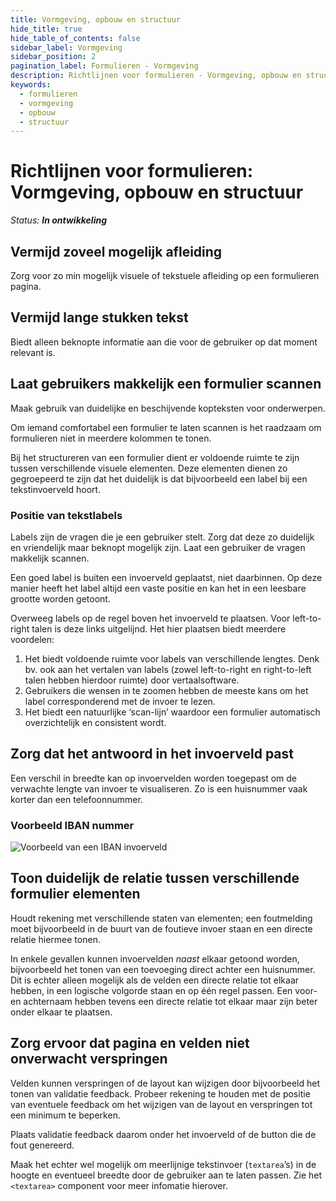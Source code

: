 ```yaml
---
title: Vormgeving, opbouw en structuur
hide_title: true
hide_table_of_contents: false
sidebar_label: Vormgeving
sidebar_position: 2
pagination_label: Formulieren - Vormgeving
description: Richtlijnen voor formulieren - Vormgeving, opbouw en structuur
keywords:
  - formulieren
  - vormgeving
  - opbouw
  - structuur
---
```


<!-- @license CC0-1.0 -->

# Richtlijnen voor formulieren: Vormgeving, opbouw en structuur

_Status: **In ontwikkeling**_

## Vermijd zoveel mogelijk afleiding

Zorg voor zo min mogelijk visuele of tekstuele afleiding op een formulieren pagina.

## Vermijd lange stukken tekst

Biedt alleen beknopte informatie aan die voor de gebruiker op dat moment relevant is.

## Laat gebruikers makkelijk een formulier scannen

Maak gebruik van duidelijke en beschijvende kopteksten voor onderwerpen.

Om iemand comfortabel een formulier te laten scannen is het raadzaam om formulieren niet in meerdere kolommen te tonen.

Bij het structureren van een formulier dient er voldoende ruimte te zijn tussen verschillende visuele elementen. Deze elementen dienen zo gegroepeerd te zijn dat het duidelijk is dat bijvoorbeeld een label bij een tekstinvoerveld hoort.

### Positie van tekstlabels

Labels zijn de vragen die je een gebruiker stelt. Zorg dat deze zo duidelijk en vriendelijk maar beknopt mogelijk zijn. Laat een gebruiker de vragen makkelijk scannen.

Een goed label is buiten een invoerveld geplaatst, niet daarbinnen. Op deze manier heeft het label altijd een vaste positie en kan het in een leesbare grootte worden getoont.

Overweeg labels op de regel boven het invoerveld te plaatsen. Voor left-to-right talen is deze links uitgelijnd. Het hier plaatsen biedt meerdere voordelen:

1. Het biedt voldoende ruimte voor labels van verschillende lengtes. Denk bv. ook aan het vertalen van labels (zowel left-to-right en right-to-left talen hebben hierdoor ruimte) door vertaalsoftware.
1. Gebruikers die wensen in te zoomen hebben de meeste kans om het label corresponderend met de invoer te lezen.
1. Het biedt een natuurlijke ‘scan-lijn’ waardoor een formulier automatisch overzichtelijk en consistent wordt.

## Zorg dat het antwoord in het invoerveld past

Een verschil in breedte kan op invoervelden worden toegepast om de verwachte lengte van invoer te visualiseren. Zo is een huisnummer vaak korter dan een telefoonnummer.

### Voorbeeld IBAN nummer

![Voorbeeld van een IBAN invoerveld](https://i.imgur.com/edEERws.png)

## Toon duidelijk de relatie tussen verschillende formulier elementen

Houdt rekening met verschillende staten van elementen; een foutmelding moet bijvoorbeeld in de buurt van de foutieve invoer staan en een directe relatie hiermee tonen.

In enkele gevallen kunnen invoervelden _naast_ elkaar getoond worden, bijvoorbeeld het tonen van een toevoeging direct achter een huisnummer. Dit is echter alleen mogelijk als de velden een directe relatie tot elkaar hebben, in een logische volgorde staan en op één regel passen. Een voor- en achternaam hebben tevens een directe relatie tot elkaar maar zijn beter onder elkaar te plaatsen.

## Zorg ervoor dat pagina en velden niet onverwacht verspringen

Velden kunnen verspringen of de layout kan wijzigen door bijvoorbeeld het tonen van validatie feedback. Probeer rekening te houden met de positie van eventuele feedback om het wijzigen van de layout en verspringen tot een minimum te beperken.

Plaats validatie feedback daarom onder het invoerveld of de button die de fout genereerd.

Maak het echter wel mogelijk om meerlijnige tekstinvoer (`textarea`’s) in de hoogte en eventueel breedte door de gebruiker aan te laten passen. Zie het `<textarea>` component voor meer infomatie hierover.
